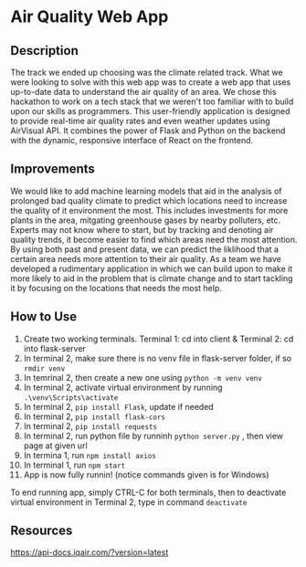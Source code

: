 # Air Quality Web App
## Description
The track we ended up choosing was the climate related track. What we were looking to solve with this web app was to create a web app that uses up-to-date data to understand the air quality of an area. We chose this hackathon to work on a tech stack that we weren't too familiar with to build upon our skills as programmers. This user-friendly application is designed to provide real-time air quality rates and even weather updates using AirVisual API. It combines the power of Flask and Python on the backend with the dynamic, responsive interface of React on the frontend.

## Improvements
We would like to add machine learning models that aid in the analysis of prolonged bad quality climate to predict which locations need to increase the quality of it environment the most. This includes investments for more plants in the area, mitgating greenhouse gases by nearby polluters, etc. Experts may not know where to start, but by tracking and denoting air quality trends, it become easier to find which areas need the most attention. By using both past and present data, we can predict the liklihood that a certain area needs more attention to their air quality. As a team we have developed a rudimentary application in which we can build upon to make it more likely to aid in the problem that is climate change and to start tackling it by focusing on the locations that needs the most help.

## How to Use
1. Create two working terminals. Terminal 1: cd into client & Terminal 2: cd into flask-server
2. In terminal 2, make sure there is no venv file in flask-server folder, if so ``` rmdir venv ```
3. In temrinal 2, then create a new one using ``` python -m venv venv ```
4. In terminal 2, activate virtual environment by running ``` .\venv\Scripts\activate ```
5. In terminal 2, ``` pip install Flask ```, update if needed
6. In terminal 2, ```pip install flask-cors```
7. In terminal 2, ```pip install requests```
8. In terminal 2, run python file by runninh ``` python server.py ``` , then view page at given url
9. In termina 1, run ```npm install axios```
10. In terminal 1, run ```npm start``` 
11. App is now fully runnin! (notice commands given is for Windows)

To end running app, simply CTRL-C for both terminals, then to deactivate virtual environment in Terminal 2, type in command ```deactivate```

## Resources
https://api-docs.iqair.com/?version=latest
